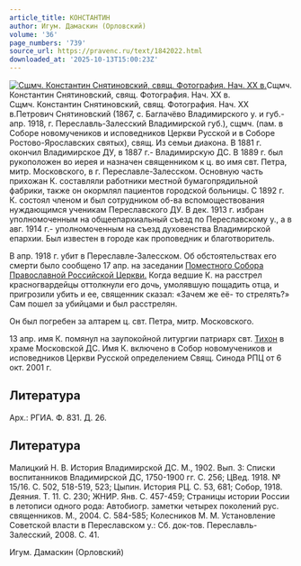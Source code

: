 ```yaml
---
article_title: КОНСТАНТИН
author: Игум. Дамаскин (Орловский)
volume: '36'
page_numbers: '739'
source_url: https://pravenc.ru/text/1842022.html
downloaded_at: '2025-10-13T15:00:23Z'
---
```


[![Сщмч. Константин Снятиновский, свящ. Фотография. Нач. ХХ в.](https://pravenc.ru/data/2015/03/18/1234040018/i200.jpg "Кликните для увеличения картинки")](https://pravenc.ru/data/2015/03/18/1234040018/i400.jpg)Сщмч. Константин Снятиновский, свящ. Фотография. Нач. ХХ в.  
Сщмч. Константин Снятиновский, свящ. Фотография. Нач. ХХ в.Петрович Снятиновский (1867, с. Баглачёво Владимирского у. и губ.- апр. 1918, г. Переславль-Залесский Владимирской губ.), сщмч. (пам. в Соборе новомучеников и исповедников Церкви Русской и в Соборе Ростово-Ярославских святых), свящ. Из семьи диакона. В 1881 г. окончил Владимирское ДУ, в 1887 г.- Владимирскую ДС. В 1889 г. был рукоположен во иерея и назначен священником к ц. во имя свт. Петра, митр. Московского, в г. Переславле-Залесском. Основную часть прихожан К. составляли работники местной бумагопрядильной фабрики, также он окормлял пациентов городской больницы. С 1892 г. К. состоял членом и был сотрудником об-ва вспомоществования нуждающимся ученикам Переславского ДУ. В дек. 1913 г. избран уполномоченным на общеепархиальный съезд по Переславскому у., а в авг. 1914 г.- уполномоченным на съезд духовенства Владимирской епархии. Был известен в городе как проповедник и благотворитель.

В апр. 1918 г. убит в Переславле-Залесском. Об обстоятельствах его смерти было сообщено 17 апр. на заседании [Поместного Собора Православной Российской Церкви.](<https://pravenc.ru/text/Поместного Собора Православной Российской Церкви .html>) Когда ведшие К. на расстрел красногвардейцы оттолкнули его дочь, умолявшую пощадить отца, и пригрозили убить и ее, священник сказал: «Зачем же её- то стрелять?» Сам пошел за убийцами и был расстрелян.

Он был погребен за алтарем ц. свт. Петра, митр. Московского.

13 апр. имя К. помянул на заупокойной литургии патриарх свт. [Тихон](https://pravenc.ru/text/Тихон.html) в храме Московской ДС. Имя К. включено в Собор новомучеников и исповедников Церкви Русской определением Свящ. Синода РПЦ от 6 окт. 2001 г.

## Литература

Арх.: РГИА. Ф. 831. Д. 26.

## Литература

Малицкий Н. В. История Владимирской ДС. М., 1902. Вып. 3: Списки воспитанников Владимирской ДС, 1750-1900 гг. С. 256; ЦВед. 1918. № 15/16. С. 502, 518-519, 523; Цыпин. История РЦ. С. 53, 681; Собор, 1918. Деяния. Т. 11. С. 230; ЖНИР. Янв. С. 457-459; Страницы истории России в летописи одного рода: Автобиогр. заметки четырех поколений рус. священников. М., 2004. С. 584-585; Колесников М. М. Установление Советской власти в Переславском у.: Сб. док-тов. Переславль-Залесский, 2008. С. 41.

Игум. Дамаскин (Орловский)
